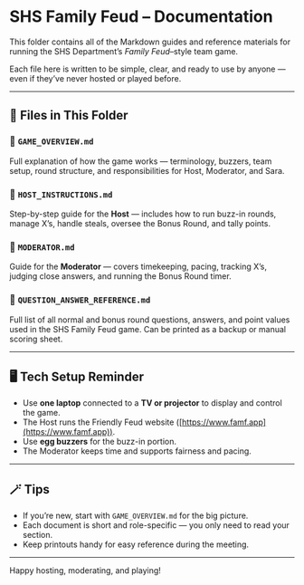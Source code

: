 # SHS Family Feud – Documentation

This folder contains all of the Markdown guides and reference materials for running the SHS Department’s *Family Feud*–style team game.

Each file here is written to be simple, clear, and ready to use by anyone — even if they’ve never hosted or played before.

---

## 📘 Files in This Folder

### 🧭 `GAME_OVERVIEW.md`

Full explanation of how the game works — terminology, buzzers, team setup, round structure, and responsibilities for Host, Moderator, and Sara.

### 🎤 `HOST_INSTRUCTIONS.md`

Step-by-step guide for the **Host** — includes how to run buzz-in rounds, manage X’s, handle steals, oversee the Bonus Round, and tally points.

### 🧭 `MODERATOR.md`

Guide for the **Moderator** — covers timekeeping, pacing, tracking X’s, judging close answers, and running the Bonus Round timer.

### 🧾 `QUESTION_ANSWER_REFERENCE.md`

Full list of all normal and bonus round questions, answers, and point values used in the SHS Family Feud game. Can be printed as a backup or manual scoring sheet.

---

## 🖥️ Tech Setup Reminder

* Use **one laptop** connected to a **TV or projector** to display and control the game.
* The Host runs the Friendly Feud website ([https://www.famf.app](https://www.famf.app)).
* Use **egg buzzers** for the buzz-in portion.
* The Moderator keeps time and supports fairness and pacing.

---

## 🪄 Tips

* If you’re new, start with `GAME_OVERVIEW.md` for the big picture.
* Each document is short and role-specific — you only need to read your section.
* Keep printouts handy for easy reference during the meeting.

---

Happy hosting, moderating, and playing!
